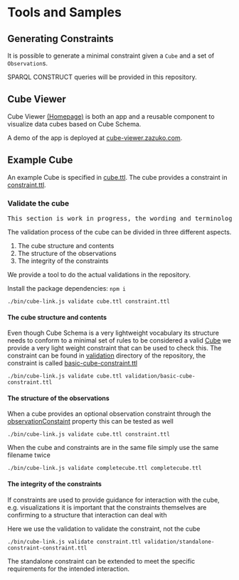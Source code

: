 # Tools and Samples

## Generating Constraints

It is possible to generate a minimal constraint given a `Cube` and a set of `Observation`s.

SPARQL CONSTRUCT queries will be provided in this repository.

## Cube Viewer

Cube Viewer [(Homepage)](https://github.com/zazuko/cube-viewer) is both an app and a reusable component to visualize data cubes based on Cube Schema.

A demo of the app is deployed at [cube-viewer.zazuko.com](https://cube-viewer.zazuko.com).

## Example Cube

An example Cube is specified in [cube.ttl](cube.ttl). The cube provides a constraint in [constraint.ttl](constraint.ttl).

### Validate the cube

<pre class='ednote' title='Work in progress'>
This section is work in progress, the wording and terminology still need some thought.
</pre>

The validation process of the cube can be divided in three different aspects.

1) The cube structure and contents
2) The structure of the observations
3) The integrity of the constraints

We provide a tool to do the actual validations in the repository.

Install the package dependencies: `npm i`

<aside class='example' title='Validate `cube.ttl` by using the constraint in `constraint.ttl`'>
 

```./bin/cube-link.js validate cube.ttl constraint.ttl```

</aside>

#### The cube structure and contents
Even though Cube Schema is a very lightweight vocabulary its structure needs to conform to a minimal set of rules to be considered a valid [Cube](#Cube) we provide a very light weight constraint that can be used to check this. The constraint can be found in [validation](https://github.com/zazuko/cube-link/tree/master/validation) directory of the repository, the constraint is called [basic-cube-constraint.ttl](https://github.com/zazuko/cube-link/tree/master/validation/basic-cube-constraint.ttl)

<aside class='example' title='Validate `cube.ttl` using the constraint in `validation/basic-cube-constraint.ttl`'>
 

```./bin/cube-link.js validate cube.ttl validation/basic-cube-constraint.ttl```

</aside>


#### The structure of the observations

When a cube provides an optional observation constraint through the [observationConstaint](#observationConstraint) property this can be tested as well

<aside class='example' title='Validate `cube.ttl` by using the constraint in `constraint.ttl`'>
 

```./bin/cube-link.js validate cube.ttl constraint.ttl```

</aside>

<aside class='example' title='Validate a Cube with inline constraints'>
When the cube and constraints are in the same file simply use the same filename twice

```./bin/cube-link.js validate completecube.ttl completecube.ttl```

</aside>

#### The integrity of the constraints
If constraints are used to provide guidance for interaction with the cube, e.g. visualizations
it is important that the constraints themselves are confirming to a structure that interaction can deal with

<aside class='example' title='Validate a CubeConstraint with a constraint'>
Here we use the validation to validate the constraint, not the cube

```./bin/cube-link.js validate constraint.ttl validation/standalone-constraint-constraint.ttl```

</aside>

The standalone constraint can be extended to meet the specific requirements for the intended interaction.
